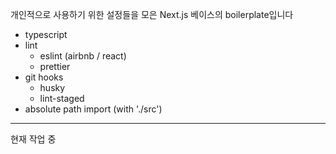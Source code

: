 개인적으로 사용하기 위한 설정들을 모은 Next.js 베이스의 boilerplate입니다

- typescript
- lint
  - eslint (airbnb / react)
  - prettier
- git hooks
  - husky
  - lint-staged
- absolute path import (with './src')

---

현재 작업 중
